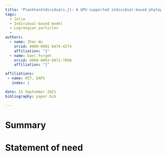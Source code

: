 ```yaml
---
title: 'PlanktonIndividuals.jl: A GPU supported individual-based phytoplankton life cycle model.'
tags:
  - Julia
  - Individual-based model
  - Lagrangian particles
  - 
authors:
  - name: Zhen Wu
    orcid: 0000-0001-8474-4274
    affiliation: "1"
  - name: Gael Forget
    orcid: 0000-0003-0872-7098
    affiliation: "1"

affiliations:
 - name: MIT, EAPS
   index: 1

date: 15 September 2021
bibliography: paper.bib

---
```


# Summary



# Statement of need

